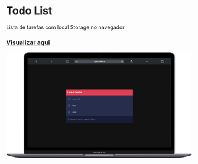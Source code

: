# Todo List

Lista de tarefas com local Storage no navegador

### [Visualizar aqui](https://idomelo.me/to-do-list/)

<div align="center">
  <img src="todolist_mobile.png" alt="Page Preview" width="500"/>
<div>
